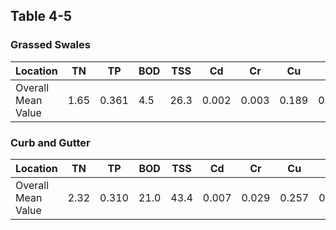 ## Table 4-5

### Grassed Swales

| **Location**       | **TN** | **TP** | **BOD** | **TSS** | **Cd** | **Cr** | **Cu** | **Fe** | **Ni** | **Pb** | **Zn** |
| ------------------ | ------ | ------ | ------- | ------- | ------ | ------ | ------ | ------ | ------ | ------ | ------ |
| Overall Mean Value | 1.65   | 0.361  | 4.5     | 26.3    | 0.002  | 0.003  | 0.189  | 0.183  | 0.001  | 0.053  | —      |

### Curb and Gutter

| **Location**       | **TN** | **TP** | **BOD** | **TSS** | **Cd** | **Cr** | **Cu** | **Fe** | **Ni** | **Pb** | **Zn** |
| ------------------ | ------ | ------ | ------- | ------- | ------ | ------ | ------ | ------ | ------ | ------ | ------ |
| Overall Mean Value | 2.32   | 0.310  | 21.0    | 43.4    | 0.007  | 0.029  | 0.257  | 0.129  | 0.006  | 0.060  | —      |
